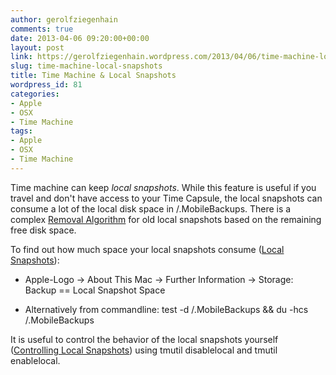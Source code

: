 ```yaml
---
author: gerolfziegenhain
comments: true
date: 2013-04-06 09:20:00+00:00
layout: post
link: https://gerolfziegenhain.wordpress.com/2013/04/06/time-machine-local-snapshots/
slug: time-machine-local-snapshots
title: Time Machine & Local Snapshots
wordpress_id: 81
categories:
- Apple
- OSX
- Time Machine
tags:
- Apple
- OSX
- Time Machine
---
```


Time machine can keep _local snapshots_. While this feature is useful if you travel and don't have access to your Time Capsule, the local snapshots can consume a lot of the local disk space in /.MobileBackups. There is a complex [Removal Algorithm](http://support.apple.com/kb/PH11394) for old local snapshots based on the remaining free disk space.

To find out how much space your local snapshots consume ([Local Snapshots](http://support.apple.com/kb/HT4878)):



	
  * Apple-Logo → About This Mac → Further Information → Storage: Backup == Local Snapshot Space

	
  * Alternatively from commandline:
test -d /.MobileBackups && du -hcs /.MobileBackups


It is useful to control the behavior of the local snapshots yourself ([Controlling Local Snapshots](http://blog.pythonaro.com/2012/09/free-disk-space-by-removing-timemachine.html)) using tmutil disablelocal and tmutil enablelocal.
